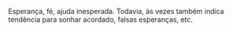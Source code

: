 Esperança, fé, ajuda inesperada. Todavia, às vezes também indica tendência
para sonhar acordado, falsas esperanças, etc.

